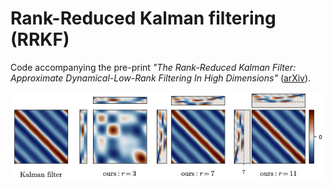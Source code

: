 # Rank-Reduced Kalman filtering (RRKF)

Code accompanying the pre-print *"The Rank-Reduced Kalman Filter: Approximate
Dynamical-Low-Rank Filtering In High Dimensions"* ([arXiv](http://arxiv.org/abs/2306.07774)).

![Figure1](./docs/assets/fig1.png)

